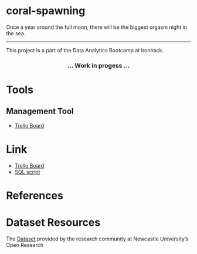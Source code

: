 # coral-spawning
Once a year around the full moon, there will be the biggest orgasm night in the sea. 

---

This project is a part of the Data Analytics Bootcamp at Ironhack. 



<h3 align="center">
... Work in progess ...
</h3>


# Tools

## Management Tool
- [Trello Board](https://trello.com/b/sKsXVqJ7/whatsundertheocean)

# Link
- [Trello Board](https://trello.com/b/sKsXVqJ7/whatsundertheocean)
- [SQL script](https://github.com/suphawadeeth/coral-spawning/blob/main/coral_spawning.sql)


# References

# Dataset Resources
The [Dataset](https://data.ncl.ac.uk/articles/dataset/Coral_Spawning_Database/13082333/1?file=25048202) provided by the research community at Newcastle University’s Open Research
